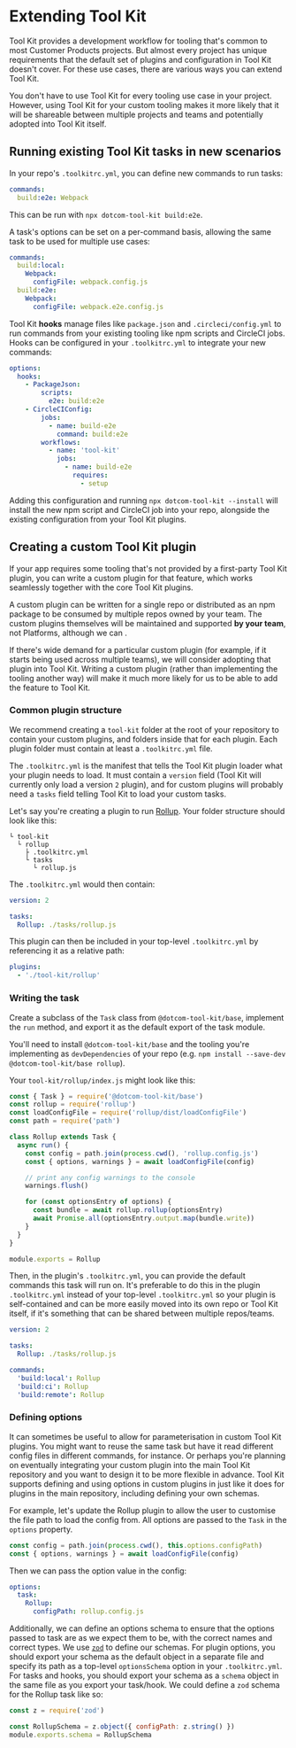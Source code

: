 # Extending Tool Kit

Tool Kit provides a development workflow for tooling that's common to most Customer Products projects. But almost every project has unique requirements that the default set of plugins and configuration in Tool Kit doesn't cover. For these use cases, there are various ways you can extend Tool Kit.

You don't have to use Tool Kit for every tooling use case in your project. However, using Tool Kit for your custom tooling makes it more likely that it will be shareable between multiple projects and teams and potentially adopted into Tool Kit itself.

## Running existing Tool Kit tasks in new scenarios

In your repo's `.toolkitrc.yml`, you can define new commands to run tasks:

```yml
commands:
  build:e2e: Webpack
```

This can be run with `npx dotcom-tool-kit build:e2e`.

A task's options can be set on a per-command basis, allowing the same task to be used for multiple use cases:

```yml
commands:
  build:local:
    Webpack:
      configFile: webpack.config.js
  build:e2e:
    Webpack:
      configFile: webpack.e2e.config.js
```

Tool Kit **hooks** manage files like `package.json` and `.circleci/config.yml` to run commands from your existing tooling like npm scripts and CircleCI jobs. Hooks can be configured in your `.toolkitrc.yml` to integrate your new commands:

```yml
options:
  hooks:
    - PackageJson:
        scripts:
          e2e: build:e2e
    - CircleCIConfig:
        jobs:
          - name: build-e2e
            command: build:e2e
        workflows:
          - name: 'tool-kit'
            jobs:
              - name: build-e2e
                requires:
                  - setup
```

Adding this configuration and running `npx dotcom-tool-kit --install` will install the new npm script and CircleCI job into your repo, alongside the existing configuration from your Tool Kit plugins.

## Creating a custom Tool Kit plugin

If your app requires some tooling that's not provided by a first-party Tool Kit plugin, you can write a custom plugin for that feature, which works seamlessly together with the core Tool Kit plugins.

A custom plugin can be written for a single repo or distributed as an npm package to be consumed by multiple repos owned by your team. The custom plugins themselves will be maintained and supported **by your team**, not Platforms, although we can .

If there's wide demand for a particular custom plugin (for example, if it starts being used across multiple teams), we will consider adopting that plugin into Tool Kit. Writing a custom plugin (rather than implementing the tooling another way) will make it much more likely for us to be able to add the feature to Tool Kit.

### Common plugin structure

We recommend creating a `tool-kit` folder at the root of your repository to contain your custom plugins, and folders inside that for each plugin. Each plugin folder must contain at least a `.toolkitrc.yml` file.

The `.toolkitrc.yml` is the manifest that tells the Tool Kit plugin loader what your plugin needs to load. It must contain a `version` field (Tool Kit will currently only load a version `2` plugin), and for custom plugins will probably need a `tasks` field telling Tool Kit to load your custom tasks.

Let's say you're creating a plugin to run [Rollup](https://rollupjs.org). Your folder structure should look like this:

```
└ tool-kit
  └ rollup
    ├ .toolkitrc.yml
    └ tasks
      └ rollup.js
```

The `.toolkitrc.yml` would then contain:

```yml
version: 2

tasks:
  Rollup: ./tasks/rollup.js
```

This plugin can then be included in your top-level `.toolkitrc.yml` by referencing it as a relative path:

```yml
plugins:
  - './tool-kit/rollup'
```

### Writing the task

Create a subclass of the `Task` class from `@dotcom-tool-kit/base`, implement the `run` method, and export it as the default export of the task module.

You'll need to install `@dotcom-tool-kit/base` and the tooling you're implementing as `devDependencies` of your repo (e.g. `npm install --save-dev @dotcom-tool-kit/base rollup`).

Your `tool-kit/rollup/index.js` might look like this:

```js
const { Task } = require('@dotcom-tool-kit/base')
const rollup = require('rollup')
const loadConfigFile = require('rollup/dist/loadConfigFile')
const path = require('path')

class Rollup extends Task {
  async run() {
    const config = path.join(process.cwd(), 'rollup.config.js')
    const { options, warnings } = await loadConfigFile(config)

    // print any config warnings to the console
    warnings.flush()

    for (const optionsEntry of options) {
      const bundle = await rollup.rollup(optionsEntry)
      await Promise.all(optionsEntry.output.map(bundle.write))
    }
  }
}

module.exports = Rollup
```

Then, in the plugin's `.toolkitrc.yml`, you can provide the default commands this task will run on. It's preferable to do this in the plugin `.toolkitrc.yml` instead of your top-level `.toolkitrc.yml` so your plugin is self-contained and can be more easily moved into its own repo or Tool Kit itself, if it's something that can be shared between multiple repos/teams.

```yml
version: 2

tasks:
  Rollup: ./tasks/rollup.js

commands:
  'build:local': Rollup
  'build:ci': Rollup
  'build:remote': Rollup
```

### Defining options

It can sometimes be useful to allow for parameterisation in custom Tool Kit plugins. You might want to reuse the same task but have it read different config files in different commands, for instance. Or perhaps you're planning on eventually integrating your custom plugin into the main Tool Kit repository and you want to design it to be more flexible in advance. Tool Kit supports defining and using options in custom plugins in just like it does for plugins in the main repository, including defining your own schemas.

For example, let's update the Rollup plugin to allow the user to customise the file path to load the config from. All options are passed to the `Task` in the `options` property.

```js
const config = path.join(process.cwd(), this.options.configPath)
const { options, warnings } = await loadConfigFile(config)
```

Then we can pass the option value in the config:

```yml
options:
  task:
    Rollup:
      configPath: rollup.config.js
```

Additionally, we can define an options schema to ensure that the options passed to task are as we expect them to be, with the correct names and correct types. We use [`zod`](https://zod.dev/) to define our schemas. For plugin options, you should export your schema as the default object in a separate file and specify its path as a top-level `optionsSchema` option in your `.toolkitrc.yml`. For tasks and hooks, you should export your schema as a `schema` object in the same file as you export your task/hook. We could define a `zod` schema for the Rollup task like so:

```js
const z = require('zod')

const RollupSchema = z.object({ configPath: z.string() })
module.exports.schema = RollupSchema
```
